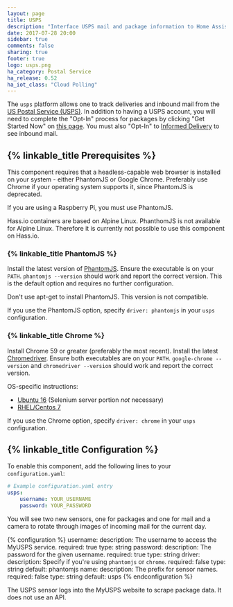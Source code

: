 ```yaml
---
layout: page
title: USPS
description: "Interface USPS mail and package information to Home Assistant."
date: 2017-07-28 20:00
sidebar: true
comments: false
sharing: true
footer: true
logo: usps.png
ha_category: Postal Service
ha_release: 0.52
ha_iot_class: "Cloud Polling"
---
```


The `usps` platform allows one to track deliveries and inbound mail from the [US Postal Service (USPS)](https://www.usps.com/).
In addition to having a USPS account, you will need to complete the "Opt-In" process for packages by clicking "Get Started Now" on [this page](https://my.usps.com/mobileWeb/pages/intro/start.action). You must also "Opt-In" to [Informed Delivery](https://informeddelivery.usps.com/box/pages/intro/start.action) to see inbound mail.

## {% linkable_title Prerequisites %}

This component requires that a headless-capable web browser is installed on your system - either PhantomJS or Google Chrome. Preferably use Chrome if your operating system supports it, since PhantomJS is deprecated.

<p class='note warning'>
  If you are using a Raspberry Pi, you must use PhantomJS.  
</p>

<p class='note warning'>
  Hass.io containers are based on Alpine Linux. PhanthomJS is not available for Alpine Linux. Therefore it is currently not possible to use this component on Hass.io.
</p>

### {% linkable_title PhantomJS %}

Install the latest version of [PhantomJS]( http://phantomjs.org/download.html). Ensure the executable is on your `PATH`. `phantomjs --version` should work and report the correct version. This is the default option and requires no further configuration.

<p class='note warning'>
  Don't use apt-get to install PhantomJS. This version is not compatible.
</p>

If you use the PhantomJS option, specify `driver: phantomjs` in your `usps` configuration.

### {% linkable_title Chrome %}

Install Chrome 59 or greater (preferably the most recent). Install the latest [Chromedriver](https://sites.google.com/a/chromium.org/chromedriver/downloads). Ensure both executables are on your `PATH`. `google-chrome --version` and `chromedriver --version` should work and report the correct version.

OS-specific instructions:

- [Ubuntu 16](https://gist.github.com/ziadoz/3e8ab7e944d02fe872c3454d17af31a5) (Selenium server portion *not* necessary)
- [RHEL/Centos 7](https://stackoverflow.com/a/46686621)

If you use the Chrome option, specify `driver: chrome` in your `usps` configuration.

## {% linkable_title Configuration %}

To enable this component, add the following lines to your `configuration.yaml`:

```yaml
# Example configuration.yaml entry
usps:
    username: YOUR_USERNAME
    password: YOUR_PASSWORD
```

You will see two new sensors, one for packages and one for mail and a camera to rotate through images of incoming mail for the current day.

{% configuration %}
username:
  description: The username to access the MyUSPS service.
  required: true
  type: string
password:
  description: The password for the given username.
  required: true
  type: string
driver:
  description: Specify if you're using `phantomjs` or `chrome`.
  required: false
  type: string
  default: phantomjs
name:
  description: The prefix for sensor names.
  required: false
  type: string
  default: usps
{% endconfiguration %}

<p class='note warning'>
The USPS sensor logs into the MyUSPS website to scrape package data. It does not use an API.
</p>

